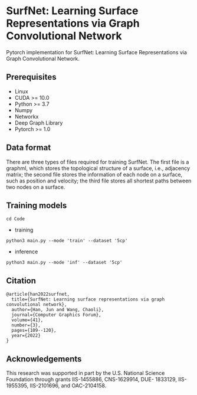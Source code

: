 # SurfNet: Learning Surface Representations via Graph Convolutional Network
Pytorch implementation for SurfNet: Learning Surface Representations via Graph Convolutional Network.

## Prerequisites
- Linux
- CUDA >= 10.0
- Python >= 3.7
- Numpy
- Networkx
- Deep Graph Library
- Pytorch >= 1.0

## Data format

There are three types of files required for training SurfNet. The first file is a graphml, which stores the topological structure of a surface, i.e., adjacency matrix; the second file stores the information of each node on a surface, such as position and velocity; the third file stores all shortest paths between two nodes on a surface.

## Training models
```
cd Code 
```

- training
```
python3 main.py --mode 'train' --dataset '5cp'
```

- inference
```
python3 main.py --mode 'inf' --dataset '5cp'
```

## Citation 
```
@article{han2022surfnet,
  title={SurfNet: Learning surface representations via graph convolutional network},
  author={Han, Jun and Wang, Chaoli},
  journal={Computer Graphics Forum},
  volume={41},
  number={3},
  pages={109--120},
  year={2022}
}

```
## Acknowledgements
This research was supported in part by the U.S. National Science Foundation through grants IIS-1455886, CNS-1629914, DUE- 1833129, IIS-1955395, IIS-2101696, and OAC-2104158.
